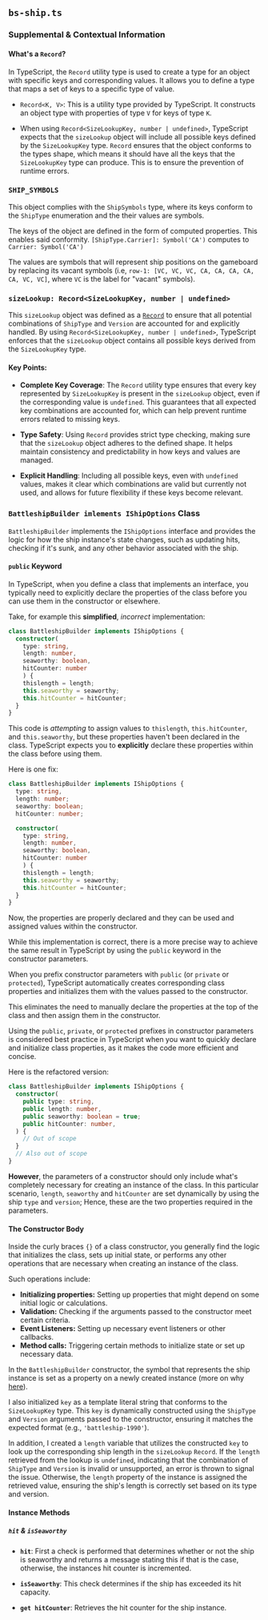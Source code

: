## `bs-ship.ts`

### Supplemental & Contextual Information

#### What's a `Record`?

In TypeScript, the `Record` utility type is used to create a type for an object with specific keys and corresponding values. It allows you to define a type that maps a set of keys to a specific type of value. 

* `Record<K, V>`: This is a utility type provided by TypeScript. It constructs an object type with properties of type `V` for keys of type `K`.

* When using `Record<SizeLookupKey, number | undefined>`, TypeScript expects that the `sizeLookup` object will include all possible keys defined by the `SizeLookupKey` type. `Record` ensures that the object conforms to the types shape, which means it should have all the keys that the `SizeLookupKey` type can produce. This is to ensure the prevention of runtime errors.

### `SHIP_SYMBOLS` 

This object complies with the `ShipSymbols` type, where its keys conform to the `ShipType` enumeration and the their values are symbols.

The keys of the object are defined in the form of computed properties. This enables said conformity. `[ShipType.Carrier]: Symbol('CA')` computes to `Carrier: Symbol('CA')`

The values are symbols that will represent ship positions on the gameboard by replacing its vacant symbols (i.e, `row-1: [VC, VC, VC, CA, CA, CA, CA, CA, VC, VC]`, where `VC` is the label for "vacant" symbols).

### `sizeLookup: Record<SizeLookupKey, number | undefined>`

This `sizeLookup` object was defined as a [`Record`](#whats-a-record) to ensure that all potential combinations of `ShipType` and `Version` are accounted for and explicitly handled. By using `Record<SizeLookupKey, number | undefined>`, TypeScript enforces that the `sizeLookup` object contains all possible keys derived from the `SizeLookupKey` type.

#### Key Points:

- **Complete Key Coverage**: The `Record` utility type ensures that every key represented by `SizeLookupKey` is present in the `sizeLookup` object, even if the corresponding value is `undefined`. This guarantees that all expected key combinations are accounted for, which can help prevent runtime errors related to missing keys.

- **Type Safety**: Using `Record` provides strict type checking, making sure that the `sizeLookup` object adheres to the defined shape. It helps maintain consistency and predictability in how keys and values are managed.

- **Explicit Handling**: Including all possible keys, even with `undefined` values, makes it clear which combinations are valid but currently not used, and allows for future flexibility if these keys become relevant.

### `BattleshipBuilder imlements IShipOptions` Class 

`BattleshipBuilder` implements the `IShipOptions` interface and provides the logic for how the ship instance's state changes, such as updating hits, checking if it's sunk, and any other behavior associated with the ship.

#### `public` Keyword 

In TypeScript, when you define a class that implements an interface, you typically need to explicitly declare the properties of the class before you can use them in the constructor or elsewhere.

Take, for example this **simplified**, _incorrect_ implementation:

``` typescript
class BattleshipBuilder implements IShipOptions {
  constructor(
    type: string, 
    length: number, 
    seaworthy: boolean,
    hitCounter: number 
    ) {
    thislength = length;
    this.seaworthy = seaworthy;
    this.hitCounter = hitCounter;
  }
}
```

This code is _attempting_ to assign values to `thislength`, `this.hitCounter`, and `this.seaworthy`, but these properties haven't been declared in the class. TypeScript expects you to **explicitly** declare these properties within the class before using them.

Here is one fix:

``` typescript
class BattleshipBuilder implements IShipOptions {
  type: string, 
  length: number;
  seaworthy: boolean;
  hitCounter: number;

  constructor(
    type: string, 
    length: number, 
    seaworthy: boolean,
    hitCounter: number
    ) {
    thislength = length;
    this.seaworthy = seaworthy;
    this.hitCounter = hitCounter;
  }
}
```

Now, the properties are properly declared and they can be used and assigned values within the constructor. 

While this implementation is correct, there is a more precise way to achieve the same result in TypeScript by using the `public` keyword in the constructor parameters. 

When you prefix constructor parameters with `public` (or `private` or `protected`), TypeScript automatically creates corresponding class properties and initializes them with the values passed to the constructor.

This eliminates the need to manually declare the properties at the top of the class and then assign them in the constructor. 

Using the `public`, `private`, or `protected` prefixes in constructor parameters is considered best practice in TypeScript when you want to quickly declare and initialize class properties, as it makes the code more efficient and concise.

Here is the refactored version:

``` typescript
class BattleshipBuilder implements IShipOptions {
  constructor(
    public type: string,
    public length: number,
    public seaworthy: boolean = true;
    public hitCounter: number,
  ) {
    // Out of scope
  }
  // Also out of scope 
}
```

**However**, the parameters of a constructor should only include what's completely necessary for creating an instance of the class. In this particular scenario, `length`, `seaworthy` and `hitCounter` are set dynamically by using the ship `type` and `version`; Hence, these are the two properties required in the parameters.

#### The Constructor Body

Inside the curly braces `{}` of a class constructor, you generally find the logic that initializes the class, sets up initial state, or performs any other operations that are necessary when creating an instance of the class. 

Such operations include:
  * **Initializing properties:** Setting up properties that might depend on some initial logic or calculations.
  * **Validation:** Checking if the arguments passed to the constructor meet certain criteria.
  * **Event Listeners:** Setting up necessary event listeners or other callbacks.
  * **Method calls:** Triggering certain methods to initialize state or set up necessary data.

In the `BattleshipBuilder` constructor, the symbol that represents the ship instance is set as a property on a newly created instance (more on why [here](#ship_symbols)).

I also initialized `key` as a template literal string that conforms to the `SizeLookupKey` type. This `key` is dynamically constructed using the `ShipType` and `Version` arguments passed to the constructor, ensuring it matches the expected format (e.g., `'battleship-1990'`).

In addition, I created a `length` variable that utilizes the constructed `key` to look up the corresponding ship length in the `sizeLookup` `Record`. If the `length` retrieved from the lookup is `undefined`, indicating that the combination of `ShipType` and `Version` is invalid or unsupported, an error is thrown to signal the issue. Otherwise, the `length` property of the instance is assigned the retrieved value, ensuring the ship's length is correctly set based on its type and version.

#### Instance Methods

##### `hit` & `isSeaworthy`

* **`hit`**: First a check is performed that determines whether or not the ship is seaworthy and returns a message stating this if that is the case, otherwise, the instances hit counter is incremented.

* **`isSeaworthy`**: This check determines if the ship has exceeded its hit capacity.

* **`get hitCounter`**: Retrieves the hit counter for the ship instance.